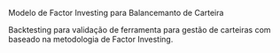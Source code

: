Modelo de Factor Investing para Balancemanto de Carteira

Backtesting para validação de ferramenta para gestão de carteiras com baseado na metodologia de Factor Investing.
